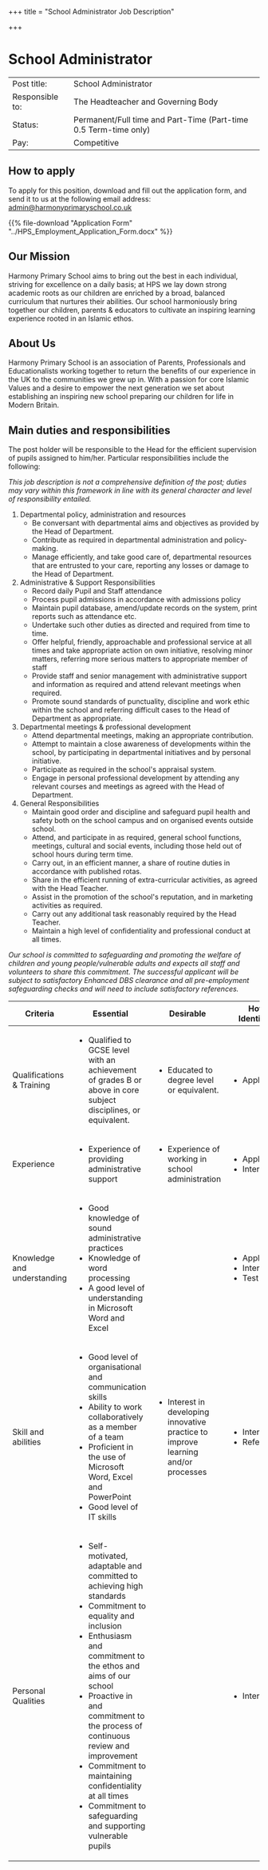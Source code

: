+++
title = "School Administrator Job Description"

+++
# School Administrator

|  |  |
| --- | --- |
| Post title: | School Administrator |
| Responsible to: | The Headteacher and Governing Body |
| Status: | Permanent/Full time and Part-Time (Part-time 0.5 Term-time only) |
| Pay: | Competitive |

## How to apply

To apply for this position, download and fill out the application form, and send it to us at the following email address: admin@harmonyprimaryschool.co.uk

{{% file-download "Application Form" "../HPS_Employment_Application_Form.docx" %}}

## Our Mission

Harmony Primary School aims to bring out the best in each individual, striving for excellence on a daily basis; at HPS we lay down strong academic roots as our children are enriched by a broad, balanced curriculum that nurtures their abilities. Our school harmoniously bring together our children, parents & educators to cultivate an inspiring learning experience rooted in an Islamic ethos.

## About Us

Harmony Primary School is an association of Parents, Professionals and Educationalists working together to return the benefits of our experience in the UK to the communities we grew up in. With a passion for core Islamic Values and a desire to empower the next generation we set about establishing an inspiring new school preparing our children for life in Modern Britain.

## Main duties and responsibilities

The post holder will be responsible to the Head for the efficient supervision of pupils assigned to him/her. Particular responsibilities include the following:

_This job description is not a comprehensive definition of the post; duties may vary within this framework in line with its general character and level of responsibility entailed._

1. Departmental policy, administration and resources
   * Be conversant with departmental aims and objectives as provided by the Head of Department.
   * Contribute as required in departmental administration and policy-making.
   * Manage efficiently, and take good care of, departmental resources that are entrusted to your care, reporting any losses or damage to the Head of Department.
2. Administrative & Support Responsibilities
   * Record daily Pupil and Staff attendance
   * Process pupil admissions in accordance with admissions policy
   * Maintain pupil database, amend/update records on the system, print reports such as attendance etc.
   * Undertake such other duties as directed and required from time to time.
   * Offer helpful, friendly, approachable and professional service at all times and take appropriate action on own initiative, resolving minor matters, referring more serious matters to appropriate member of staff
   * Provide staff and senior management with administrative support and information as required and attend relevant meetings when required.
   * Promote sound standards of punctuality, discipline and work ethic within the school and referring difficult cases to the Head of Department as appropriate.
3. Departmental meetings & professional development
   * Attend departmental meetings, making an appropriate contribution.
   * Attempt to maintain a close awareness of developments within the school, by participating in departmental initiatives and by personal initiative.
   * Participate as required in the school's appraisal system.
   * Engage in personal professional development by attending any relevant courses and meetings as agreed with the Head of Department.
4. General Responsibilities
   * Maintain good order and discipline and safeguard pupil health and safety both on the school campus and on organised events outside school.
   * Attend, and participate in as required, general school functions, meetings, cultural and social events, including those held out of school hours during term time.
   * Carry out, in an efficient manner, a share of routine duties in accordance with published rotas.
   * Share in the efficient running of extra-curricular activities, as agreed with the Head Teacher.
   * Assist in the promotion of the school's reputation, and in marketing activities as required.
   * Carry out any additional task reasonably required by the Head Teacher.
   * Maintain a high level of confidentiality and professional conduct at all times.

_Our school is committed to safeguarding and promoting the welfare of children and young people/vulnerable adults and expects all staff and volunteers to share this commitment. The successful applicant will be subject to satisfactory Enhanced DBS clearance and all pre-employment safeguarding checks and will need to include satisfactory references._

| Criteria | Essential | Desirable | How Identified |
| --- | --- | --- | --- |
| Qualifications & Training | <ul> <li>Qualified to GCSE level with an achievement of grades B or above in core subject disciplines, or equivalent.</li> </ul> | <ul> <li>Educated to degree level or equivalent.</li> </ul> | <ul> <li>Application</li> </ul> |
| Experience | <ul> <li>Experience of providing administrative support</li><ul> | <ul> <li>Experience of working in school administration</li> </ul> | <ul> <li>Application</li> <li>Interview</li> </ul> |
| Knowledge and understanding | <ul> <li>Good knowledge of sound administrative practices</li> <li>Knowledge of word processing</li> <li>A good level of understanding in Microsoft Word and Excel</li> </ul> |  | <ul> <li>Application</li> <li>Interview</li> <li>Test</li> </ul> |
| Skill and abilities | <ul> <li>Good level of organisational and communication skills</li> <li>Ability to work collaboratively as a member of a team</li> <li>Proficient in the use of Microsoft Word, Excel and PowerPoint</li> <li>Good level of IT skills</li> </ul> | <ul> <li>Interest in developing innovative practice to improve learning and/or processes</li> </ul> | <ul> <li>Interview</li> <li>References</li> </ul> |
| Personal Qualities | <ul> <li>Self-motivated, adaptable and committed to achieving high standards</li> <li>Commitment to equality and inclusion</li> <li>Enthusiasm and commitment to the ethos and aims of our school</li> <li>Proactive in and commitment to the process of continuous review and improvement</li> <li>Commitment to maintaining confidentiality at all times</li> <li>Commitment to safeguarding and supporting vulnerable pupils</li> </ul> |  | <ul> <li>Interview</li> </ul> |
